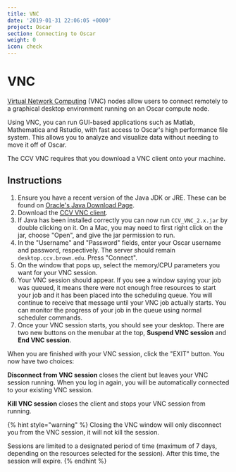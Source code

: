 ```yaml
---
title: VNC
date: '2019-01-31 22:06:05 +0000'
project: Oscar
section: Connecting to Oscar
weight: 0
icon: check
---
```


# VNC

[Virtual Network Computing](http://en.wikipedia.org/wiki/Virtual_Network_Computing) \(VNC\) nodes allow users to connect remotely to a graphical desktop environment running on an Oscar compute node.

Using VNC, you can run GUI-based applications such as Matlab, Mathematica and Rstudio, with fast access to Oscar's high performance file system. This allows you to analyze and visualize data without needing to move it off of Oscar.

The CCV VNC requires that you download a VNC client onto your machine.

## Instructions

1. Ensure you have a recent version of the Java JDK or JRE. These can be found on [Oracle's Java Download Page](http://www.oracle.com/technetwork/java/javase/downloads/).
2. Download the [CCV VNC client](https://brownbox.brown.edu/download.php?hash=b00a6c89).
3. If Java has been installed correctly you can now run `CCV_VNC_2.x.jar` by double clicking on it. On a Mac, you may need to first right click on the jar, choose "Open", and give the jar permission to run.
4. In the "Username" and "Password" fields, enter your Oscar username and password, respectively. The server should remain `desktop.ccv.brown.edu`. Press "Connect".
5. On the window that pops up, select the memory/CPU parameters you want for your VNC session.
6. Your VNC session should appear. If you see a window saying your job was queued, it means there were not enough free resources to start your job and it has been placed into the scheduling queue. You will continue to receive that message until your VNC job actually starts. You can monitor the progress of your job in the queue using normal scheduler commands.
7. Once your VNC session starts, you should see your desktop. There are two new buttons on the menubar at the top, **Suspend VNC session** and **End VNC session**.

When you are finished with your VNC session, click the "EXIT" button. You now have two choices:

**Disconnect from VNC session** closes the client but leaves your VNC session running. When you log in again, you will be automatically connected to your existing VNC session.

**Kill VNC session** closes the client and stops your VNC session from running.

{% hint style="warning" %}
Closing the VNC window will only disconnect you from the VNC session, it will not kill the session.

Sessions are limited to a designated period of time \(maximum of 7 days, depending on the resources selected for the session\). After this time, the session will expire.
{% endhint %}

